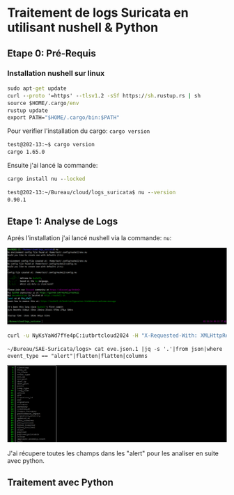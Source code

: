# Traitement de logs Suricata en utilisant nushell & Python

## Etape 0: Pré-Requis

### Installation nushell sur linux

```cmd
sudo apt-get update
curl --proto '=https' --tlsv1.2 -sSf https://sh.rustup.rs | sh
source $HOME/.cargo/env
rustup update
export PATH="$HOME/.cargo/bin:$PATH"

```

Pour verifier l'installation du cargo: ```cargo version ```

```cmd
test@202-13:~$ cargo version 
cargo 1.65.0
```

Ensuite j'ai lancé la commande:

```cmd
cargo install nu --locked
```

```cmd
test@202-13:~/Bureau/cloud/logs_suricata$ nu --version
0.90.1
```

## Etape 1: Analyse de Logs

Aprés l'installation j'ai lancé nushell via la commande: ```nu```:

![Alt_text](../images/suri.png)


```cmd
curl -u NyKsYaWd7fYe4pC:iutbrtcloud2024 -H "X-Requested-With: XMLHttpRequest" -o suricata-telecharge.json.gz https://registry.iutbeziers.fr:4443/public.php/webdav/suricata/log/eve.json.1.gz
```

```nushell
~/Bureau/SAE-Suricata/logs> cat eve.json.1 |jq -s '.'|from json|where event_type == "alert"|flatten|flatten|columns 
```
![Alt_text](../images/nu.png)

J'ai récupere toutes les champs dans les "alert" pour les analiser en suite avec python.

## Traitement avec Python


